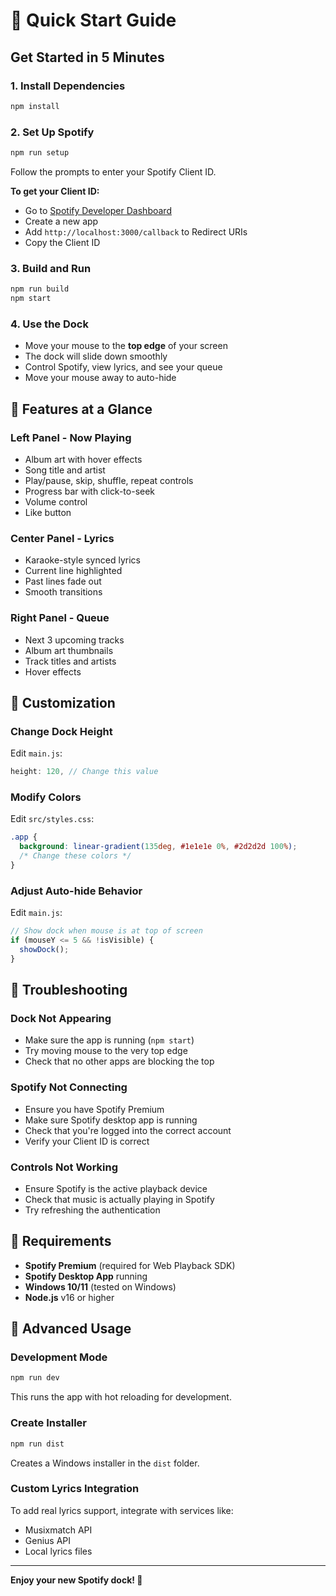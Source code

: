 # 🚀 Quick Start Guide

## Get Started in 5 Minutes

### 1. Install Dependencies
```bash
npm install
```

### 2. Set Up Spotify
```bash
npm run setup
```
Follow the prompts to enter your Spotify Client ID.

**To get your Client ID:**
- Go to [Spotify Developer Dashboard](https://developer.spotify.com/dashboard)
- Create a new app
- Add `http://localhost:3000/callback` to Redirect URIs
- Copy the Client ID

### 3. Build and Run
```bash
npm run build
npm start
```

### 4. Use the Dock
- Move your mouse to the **top edge** of your screen
- The dock will slide down smoothly
- Control Spotify, view lyrics, and see your queue
- Move your mouse away to auto-hide

## 🎯 Features at a Glance

### Left Panel - Now Playing
- Album art with hover effects
- Song title and artist
- Play/pause, skip, shuffle, repeat controls
- Progress bar with click-to-seek
- Volume control
- Like button

### Center Panel - Lyrics
- Karaoke-style synced lyrics
- Current line highlighted
- Past lines fade out
- Smooth transitions

### Right Panel - Queue
- Next 3 upcoming tracks
- Album art thumbnails
- Track titles and artists
- Hover effects

## 🎨 Customization

### Change Dock Height
Edit `main.js`:
```javascript
height: 120, // Change this value
```

### Modify Colors
Edit `src/styles.css`:
```css
.app {
  background: linear-gradient(135deg, #1e1e1e 0%, #2d2d2d 100%);
  /* Change these colors */
}
```

### Adjust Auto-hide Behavior
Edit `main.js`:
```javascript
// Show dock when mouse is at top of screen
if (mouseY <= 5 && !isVisible) {
  showDock();
}
```

## 🔧 Troubleshooting

### Dock Not Appearing
- Make sure the app is running (`npm start`)
- Try moving mouse to the very top edge
- Check that no other apps are blocking the top

### Spotify Not Connecting
- Ensure you have Spotify Premium
- Make sure Spotify desktop app is running
- Check that you're logged into the correct account
- Verify your Client ID is correct

### Controls Not Working
- Ensure Spotify is the active playback device
- Check that music is actually playing in Spotify
- Try refreshing the authentication

## 🎵 Requirements

- **Spotify Premium** (required for Web Playback SDK)
- **Spotify Desktop App** running
- **Windows 10/11** (tested on Windows)
- **Node.js** v16 or higher

## 🚀 Advanced Usage

### Development Mode
```bash
npm run dev
```
This runs the app with hot reloading for development.

### Create Installer
```bash
npm run dist
```
Creates a Windows installer in the `dist` folder.

### Custom Lyrics Integration
To add real lyrics support, integrate with services like:
- Musixmatch API
- Genius API
- Local lyrics files

---

**Enjoy your new Spotify dock! 🎵**
